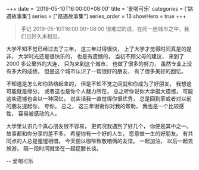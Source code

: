 +++
date = '2019-05-10T16:00:00+08:00'
title = '爱喝可乐'
categories = ['路遇故事集']
series = ["路遇故事集"]
series_order = 13
showHero = true
+++

> 手记 2019-05-10T16:00:00+08:00
> 很难过的说，在同一座城市之中，我们已好久未相见。

大学不知不觉已经过去了三年，
这三年过得很快，
上了大学才觉得时间真是的是非，
大学时光还是很快乐的，
也是有遗憾的，
当初不顾父母的建议，
来到了 2000 多公里外的大连，
只为来到这个城市，
也做了很多的努力，
虽然专业上没有多大的成绩，
但是这个城市认识了一帮很好的朋友，
有了很多美好的回忆。

不知道是怎么和你熟络起来的，
但是不知不觉之间就和你成为了好朋友，
我想这可能就是缘分，
或者这也是你个人魅力所在，
总之听你说你大学挺大遗憾，
可能这些遗憾也会以一种回忆，
说实话我一直觉得你很优秀，
总是回到家或者对以前的朋友提起你，
夸你。
总之，
这三年谢谢你对我的帮助，
我也是一个比较感性，
容易被感动的人。

大学里认识几个真心朋友很不容易，
更何况我遇到了好几个，
你便是其中之一。
故事都和你分享的差不多。
希望你有一个好的人生，
愿意做一生的好朋友。
有共同点的人总是惺惺相惜。
今天便以咖啡致敬咱俩的友谊。
一起加油，
以后一起去旅游，
隔一段时间就坐在一起促膝长谈。

-- 爱喝可乐